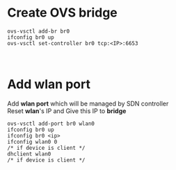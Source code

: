 # Create OVS bridge   

```
ovs-vsctl add-br br0
ifconfig br0 up
ovs-vsctl set-controller br0 tcp:<IP>:6653
```

<br>

# Add wlan port  
Add **wlan port** which will be managed by SDN controller  
Reset **wlan**'s IP and Give this IP to **bridge**  
```
ovs-vsctl add-port br0 wlan0
ifconfig br0 up
ifconfig br0 <ip>
ifconfig wlan0 0
/* if device is client */
dhclient wlan0
/* if device is client */
```
